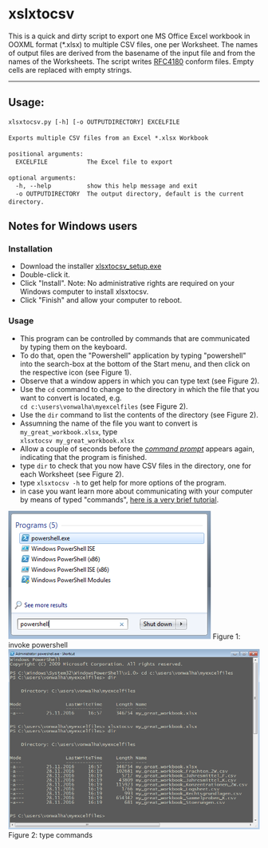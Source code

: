 # xslxtocsv

This is a quick and dirty script to export one MS Office Excel
workbook in OOXML format (*.xlsx) to multiple CSV files, one per
Worksheet.  The names of output files are derived from the basename of
the input file and from the names of the Worksheets.  The script
writes [RFC4180](https://tools.ietf.org/html/rfc4180) conform
files. Empty cells are replaced with empty strings.

----------------------

## Usage:

    xlsxtocsv.py [-h] [-o OUTPUTDIRECTORY] EXCELFILE

    Exports multiple CSV files from an Excel *.xlsx Workbook

    positional arguments:
      EXCELFILE           The Excel file to export

    optional arguments:
      -h, --help          show this help message and exit
      -o OUTPUTDIRECTORY  The output directory, default is the current directory.

## Notes for Windows users

### Installation

+ Download the installer [xlsxtocsv_setup.exe](https://github.com/eawag-rdm/xlsxtocsv/raw/master/Output/xlsxtocsv_setup.exe)
+ Double-click it.
+ Click "Install". Note: No administrative rights are required on your Windows computer to install xlsxtocsv.
+ Click "Finish" and allow your computer to reboot.

### Usage

+ This program can be controlled by commands that are communicated by typing them on the keyboard.
+ To do that, open the "Powershell" application by typing "powershell"
  into the search-box at the bottom of the Start menu, and then click on
  the respective icon (see Figure 1).
 + Observe that a window appers in which you can type text (see Figure 2).
+ Use the `cd` command to change to the directory in which the file that you want to convert is located, e.g.  
    `cd c:\users\vonwalha\myexcelfiles` (see Figure 2).
+ Use the `dir` command to list the contents of the directory (see Figure 2).
+ Assumning the name of the file you want to convert is `my_great_workbook.xlsx`, type    
    `xlsxtocsv my_great_workbook.xlsx`
+ Allow a couple of seconds before the [*command prompt*](https://en.wikipedia.org/wiki/Command-line_interface#Command_prompt) appears again, indicating that the program is finished.
+ type `dir` to check that you now have CSV files in the directory, one for each Worksheet (see Figure 2).
+ type `xlsxtocsv -h` to get help for more options of the program.
+ in case you want learn more about communicating with your computer
  by means of typed "commands", [here
  is a very brief tutorial](http://www.cs.princeton.edu/courses/archive/spr05/cos126/cmd-prompt.html).

![Figure 1: invoke powershell.\label{powershell}](./html/powershell.png)
Figure 1: invoke powershell
![Figure 2: type commands\label{commands}](./html/commands.png)
Figure 2: type commands
